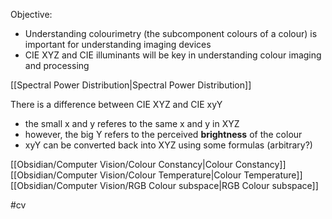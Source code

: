 Objective:
- Understanding colourimetry (the subcomponent colours of a colour) is important for understanding imaging devices
- CIE XYZ and CIE illuminants will be key in understanding colour imaging and processing

[[Spectral Power Distribution|Spectral Power Distribution]]

There is a difference between CIE XYZ and CIE xyY
- the small x and y referes to the same x and y in XYZ
- however, the big Y refers to the perceived **brightness** of the colour
- xyY can be converted back into XYZ using some formulas (arbitrary?)

[[Obsidian/Computer Vision/Colour Constancy|Colour Constancy]]
[[Obsidian/Computer Vision/Colour Temperature|Colour Temperature]]
[[Obsidian/Computer Vision/RGB Colour subspace|RGB Colour subspace]]

#cv